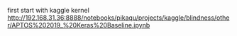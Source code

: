 first start with kaggle kernel http://192.168.31.36:8888/notebooks/pikaqu/projects/kaggle/blindness/other/APTOS%202019_%20Keras%20Baseline.ipynb